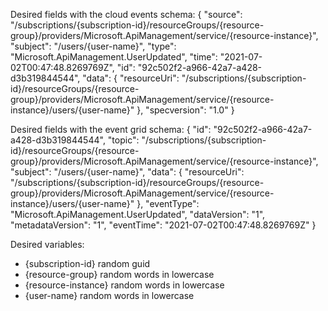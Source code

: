 Desired fields with the cloud events schema:
{
  "source": "/subscriptions/{subscription-id}/resourceGroups/{resource-group}/providers/Microsoft.ApiManagement/service/{resource-instance}",
  "subject": "/users/{user-name}",
  "type": "Microsoft.ApiManagement.UserUpdated",
  "time": "2021-07-02T00:47:48.8269769Z",
  "id": "92c502f2-a966-42a7-a428-d3b319844544",
  "data": {
    "resourceUri": "/subscriptions/{subscription-id}/resourceGroups/{resource-group}/providers/Microsoft.ApiManagement/service/{resource-instance}/users/{user-name}"
  },
  "specversion": "1.0"
}

Desired fields with the event grid schema:
{
  "id": "92c502f2-a966-42a7-a428-d3b319844544",
  "topic": "/subscriptions/{subscription-id}/resourceGroups/{resource-group}/providers/Microsoft.ApiManagement/service/{resource-instance}",
  "subject": "/users/{user-name}",
  "data": {
    "resourceUri": "/subscriptions/{subscription-id}/resourceGroups/{resource-group}/providers/Microsoft.ApiManagement/service/{resource-instance}/users/{user-name}"
  },
  "eventType": "Microsoft.ApiManagement.UserUpdated",
  "dataVersion": "1",
  "metadataVersion": "1",
  "eventTime": "2021-07-02T00:47:48.8269769Z"
}

Desired variables:
- {subscription-id} random guid
- {resource-group} random words in lowercase
- {resource-instance} random words in lowercase
- {user-name} random words in lowercase
